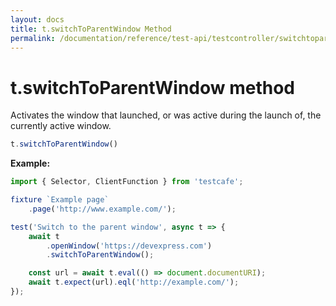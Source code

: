 ```yaml
---
layout: docs
title: t.switchToParentWindow Method
permalink: /documentation/reference/test-api/testcontroller/switchtoparentwindow.html
---
```


# t.switchToParentWindow method

Activates the window that launched, or was active during the launch of, the currently active window.

```js
t.switchToParentWindow()
```

**Example:**

```js
import { Selector, ClientFunction } from 'testcafe';

fixture `Example page`
    .page('http://www.example.com/');

test('Switch to the parent window', async t => {
    await t
        .openWindow('https://devexpress.com')
        .switchToParentWindow();

    const url = await t.eval(() => document.documentURI);
    await t.expect(url).eql('http://example.com/');
});
```
